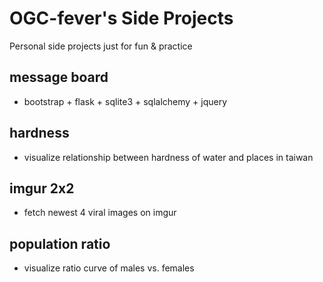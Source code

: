 # OGC-fever's Side Projects

Personal side projects just for fun & practice

## message board
- bootstrap + flask + sqlite3 + sqlalchemy + jquery

## hardness
- visualize relationship between hardness of water and places in taiwan

## imgur 2x2
- fetch newest 4 viral images on imgur

## population ratio
- visualize ratio curve of males vs. females